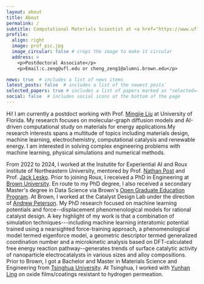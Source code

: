 ```yaml
---
layout: about
title: About
permalink: /
subtitle: Computational Materials Scientist at <a href="https://www.ufl.edu/">University of Florida</a>.
profile:
  align: right
  image: prof_pic.jpg
  image_circular: false # crops the image to make it circular
  address: >
    <p>Postdoctoral Associate</p>
    <p>Email:c.zeng@ufl.edu or cheng_zeng1@alumni.brown.edu</p>

news: true  # includes a list of news items
latest_posts: false  # includes a list of the newest posts`
selected_papers: true # includes a list of papers marked as "selected={true}"
social: false  # includes social icons at the bottom of the page
---
```


Hi! I am currently a postdoct working with Prof. [Mingjie Liu](https://www.chem.ufl.edu/about-all/directory/people/name/mingjie-liu/) at University of Florida. My research focuses on molecular-graph diffusion models and AI-driven computational study on materials for energy applications.My research interests spans a multitude of topics including materials design, machine learning, electrochemistry,  computational catalysis and renewable energy. I am interested in solving complex engineering problems with machine learning, physical simulations and numerical methods.

From 2022 to 2024, I worked at the Instutite for Experiential AI and Roux institute of Northeastern University, mentored by Prof. [Nathan Post](https://coe.northeastern.edu/people/post-nathan/) and Prof. [Jack Lesko](https://coe.northeastern.edu/people/lesko-john/).
Prior to joining Roux, I received a PhD in Engineering at <a href='https://www.brown.edu/'>Brown University</a>.  En route to my PhD degree, I also received a secondary Master's degree in Data Science via Brown's <a href='https://graduateschool.brown.edu/academics-research/distinctive-opportunities/open-graduate-education'>Open Graduate Education Program</a>. At Brown, I worked at the Catalyst Design Lab under the direction of <a href='https://engineering.brown.edu/people/andrew-peterson'>Andrew Peterson</a>. My PhD research focused on machine learning potentials and force--displacement phenomenological models for rational catalyst design. A key highlight of my work is that a combination of simulation techniques---including machine learning interatomic potential trained using a nearsighted force-training approach, a phenomenological model termed eigenforce model, a geometric descriptor termed generalized coordination number and a microkinetic analysis based on DFT-calculated free energy reaction pathway--generates trends of surface catalytic activity of nanoparticle electrocatalysts in various sizes and alloy compositions. Prior to Brown, I got a Bachelor and Master in Materials Science and Engineering from <a href='https://www.tsinghua.edu.cn/en/'>Tsinghua University</a>. At Tsinghua, I worked with <a href='https://www.researchgate.net/profile/Yunhan-Ling-2'>Yunhan Ling</a> on oxide films/coatings resistant to hydrogen permeation.

<!-- Currently I live in Portland of Maine with my family. Outside office, I like long-distance running, machine learning competitions on <a href='https://www.kaggle.com/'>Kaggle</a>, and playing video games. -->
